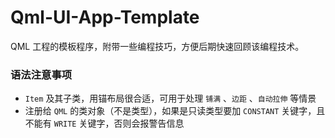 # Qml-UI-App-Template
QML 工程的模板程序，附带一些编程技巧，方便后期快速回顾该编程技术。



### 语法注意事项

* `Item` 及其子类，用锚布局很合适，可用于处理 `铺满` 、`边距` 、`自动拉伸` 等情景
* 注册给 `QML` 的类对象（不是类型），如果是只读类型要加 `CONSTANT` 关键字，且不能有 `WRITE` 关键字，否则会报警告信息

